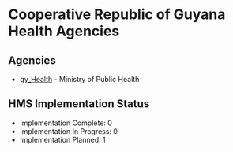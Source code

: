 # Cooperative Republic of Guyana Health Agencies

## Agencies

- [gy_Health](gy_Health/index.md) - Ministry of Public Health

## HMS Implementation Status

- Implementation Complete: 0
- Implementation In Progress: 0
- Implementation Planned: 1
